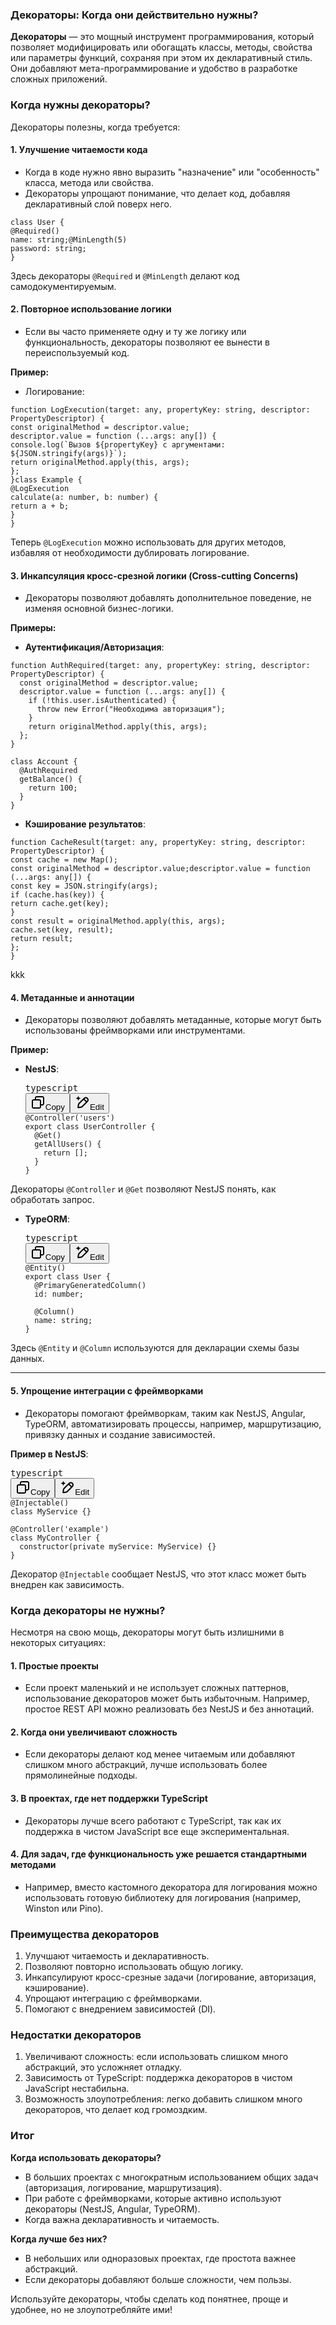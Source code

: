 ### Декораторы: Когда они действительно нужны?

**Декораторы** — это мощный инструмент программирования, который позволяет модифицировать или обогащать классы, методы, свойства или параметры функций, сохраняя при этом их декларативный стиль. Они добавляют мета-программирование и удобство в разработке сложных приложений.

### **Когда нужны декораторы?**

Декораторы полезны, когда требуется:

#### **1. Улучшение читаемости кода**

* Когда в коде нужно явно выразить "назначение" или "особенность" класса, метода или свойства.
* Декораторы упрощают понимание, что делает код, добавляя декларативный слой поверх него.

```
class User {
@Required()
name: string;@MinLength(5)
password: string;
}
```

Здесь декораторы `@Required` и `@MinLength` делают код самодокументируемым.

#### **2. Повторное использование логики**

* Если вы часто применяете одну и ту же логику или функциональность, декораторы позволяют ее вынести в переиспользуемый код.

**Пример:**

* Логирование:

```
function LogExecution(target: any, propertyKey: string, descriptor: PropertyDescriptor) {
const originalMethod = descriptor.value;
descriptor.value = function (...args: any[]) {
console.log(`Вызов ${propertyKey} с аргументами: ${JSON.stringify(args)}`);
return originalMethod.apply(this, args);
};
}class Example {
@LogExecution
calculate(a: number, b: number) {
return a + b;
}
}
```

Теперь `@LogExecution` можно использовать для других методов, избавляя от необходимости дублировать логирование.

#### **3. Инкапсуляция кросс-срезной логики (Cross-cutting Concerns)**

* Декораторы позволяют добавлять дополнительное поведение, не изменяя основной бизнес-логики.

**Примеры:**

* **Аутентификация/Авторизация**:

```
function AuthRequired(target: any, propertyKey: string, descriptor: PropertyDescriptor) {
  const originalMethod = descriptor.value;
  descriptor.value = function (...args: any[]) {
    if (!this.user.isAuthenticated) {
      throw new Error("Необходима авторизация");
    }
    return originalMethod.apply(this, args);
  };
}

class Account {
  @AuthRequired
  getBalance() {
    return 100;
  }
}

```

* **Кэширование результатов**:

```
function CacheResult(target: any, propertyKey: string, descriptor: PropertyDescriptor) {
const cache = new Map();
const originalMethod = descriptor.value;descriptor.value = function (...args: any[]) {
const key = JSON.stringify(args);
if (cache.has(key)) {
return cache.get(key);
}
const result = originalMethod.apply(this, args);
cache.set(key, result);
return result;
};
}
```

kkk

#### **4. Метаданные и аннотации**

* Декораторы позволяют добавлять метаданные, которые могут быть использованы фреймворками или инструментами.

**Пример:**




* **NestJS**:
  <pre class="!overflow-visible"><div class="contain-inline-size rounded-md border-[0.5px] border-token-border-medium relative bg-token-sidebar-surface-primary dark:bg-gray-950"><div class="flex items-center text-token-text-secondary px-4 py-2 text-xs font-sans justify-between rounded-t-md h-9 bg-token-sidebar-surface-primary dark:bg-token-main-surface-secondary select-none">typescript</div><div class="sticky top-9 md:top-[5.75rem]"><div class="absolute bottom-0 right-2 flex h-9 items-center"><div class="flex items-center rounded bg-token-sidebar-surface-primary px-2 font-sans text-xs text-token-text-secondary dark:bg-token-main-surface-secondary"><span class="" data-state="closed"><button class="flex gap-1 items-center select-none px-4 py-1" aria-label="Copy"><svg width="24" height="24" viewBox="0 0 24 24" fill="none" xmlns="http://www.w3.org/2000/svg" class="icon-xs"><path fill-rule="evenodd" clip-rule="evenodd" d="M7 5C7 3.34315 8.34315 2 10 2H19C20.6569 2 22 3.34315 22 5V14C22 15.6569 20.6569 17 19 17H17V19C17 20.6569 15.6569 22 14 22H5C3.34315 22 2 20.6569 2 19V10C2 8.34315 3.34315 7 5 7H7V5ZM9 7H14C15.6569 7 17 8.34315 17 10V15H19C19.5523 15 20 14.5523 20 14V5C20 4.44772 19.5523 4 19 4H10C9.44772 4 9 4.44772 9 5V7ZM5 9C4.44772 9 4 9.44772 4 10V19C4 19.5523 4.44772 20 5 20H14C14.5523 20 15 19.5523 15 19V10C15 9.44772 14.5523 9 14 9H5Z" fill="currentColor"></path></svg>Copy</button></span><span class="" data-state="closed"><button class="flex select-none items-center gap-1"><svg width="24" height="24" viewBox="0 0 24 24" fill="none" xmlns="http://www.w3.org/2000/svg" class="icon-xs"><path d="M2.5 5.5C4.3 5.2 5.2 4 5.5 2.5C5.8 4 6.7 5.2 8.5 5.5C6.7 5.8 5.8 7 5.5 8.5C5.2 7 4.3 5.8 2.5 5.5Z" fill="currentColor" stroke="currentColor" stroke-linecap="round" stroke-linejoin="round"></path><path d="M5.66282 16.5231L5.18413 19.3952C5.12203 19.7678 5.09098 19.9541 5.14876 20.0888C5.19933 20.2067 5.29328 20.3007 5.41118 20.3512C5.54589 20.409 5.73218 20.378 6.10476 20.3159L8.97693 19.8372C9.72813 19.712 10.1037 19.6494 10.4542 19.521C10.7652 19.407 11.0608 19.2549 11.3343 19.068C11.6425 18.8575 11.9118 18.5882 12.4503 18.0497L20 10.5C21.3807 9.11929 21.3807 6.88071 20 5.5C18.6193 4.11929 16.3807 4.11929 15 5.5L7.45026 13.0497C6.91175 13.5882 6.6425 13.8575 6.43197 14.1657C6.24513 14.4392 6.09299 14.7348 5.97903 15.0458C5.85062 15.3963 5.78802 15.7719 5.66282 16.5231Z" stroke="currentColor" stroke-width="2" stroke-linecap="round" stroke-linejoin="round"></path><path d="M14.5 7L18.5 11" stroke="currentColor" stroke-width="2" stroke-linecap="round" stroke-linejoin="round"></path></svg>Edit</button></span></div></div></div><div class="overflow-y-auto p-4" dir="ltr"><code class="!whitespace-pre hljs language-typescript">@Controller('users')
  export class UserController {
    @Get()
    getAllUsers() {
      return [];
    }
  }
  </code></div></div></pre>

Декораторы `@Controller` и `@Get` позволяют NestJS понять, как обработать запрос.

* **TypeORM**:
  <pre class="!overflow-visible"><div class="contain-inline-size rounded-md border-[0.5px] border-token-border-medium relative bg-token-sidebar-surface-primary dark:bg-gray-950"><div class="flex items-center text-token-text-secondary px-4 py-2 text-xs font-sans justify-between rounded-t-md h-9 bg-token-sidebar-surface-primary dark:bg-token-main-surface-secondary select-none">typescript</div><div class="sticky top-9 md:top-[5.75rem]"><div class="absolute bottom-0 right-2 flex h-9 items-center"><div class="flex items-center rounded bg-token-sidebar-surface-primary px-2 font-sans text-xs text-token-text-secondary dark:bg-token-main-surface-secondary"><span class="" data-state="closed"><button class="flex gap-1 items-center select-none px-4 py-1" aria-label="Copy"><svg width="24" height="24" viewBox="0 0 24 24" fill="none" xmlns="http://www.w3.org/2000/svg" class="icon-xs"><path fill-rule="evenodd" clip-rule="evenodd" d="M7 5C7 3.34315 8.34315 2 10 2H19C20.6569 2 22 3.34315 22 5V14C22 15.6569 20.6569 17 19 17H17V19C17 20.6569 15.6569 22 14 22H5C3.34315 22 2 20.6569 2 19V10C2 8.34315 3.34315 7 5 7H7V5ZM9 7H14C15.6569 7 17 8.34315 17 10V15H19C19.5523 15 20 14.5523 20 14V5C20 4.44772 19.5523 4 19 4H10C9.44772 4 9 4.44772 9 5V7ZM5 9C4.44772 9 4 9.44772 4 10V19C4 19.5523 4.44772 20 5 20H14C14.5523 20 15 19.5523 15 19V10C15 9.44772 14.5523 9 14 9H5Z" fill="currentColor"></path></svg>Copy</button></span><span class="" data-state="closed"><button class="flex select-none items-center gap-1"><svg width="24" height="24" viewBox="0 0 24 24" fill="none" xmlns="http://www.w3.org/2000/svg" class="icon-xs"><path d="M2.5 5.5C4.3 5.2 5.2 4 5.5 2.5C5.8 4 6.7 5.2 8.5 5.5C6.7 5.8 5.8 7 5.5 8.5C5.2 7 4.3 5.8 2.5 5.5Z" fill="currentColor" stroke="currentColor" stroke-linecap="round" stroke-linejoin="round"></path><path d="M5.66282 16.5231L5.18413 19.3952C5.12203 19.7678 5.09098 19.9541 5.14876 20.0888C5.19933 20.2067 5.29328 20.3007 5.41118 20.3512C5.54589 20.409 5.73218 20.378 6.10476 20.3159L8.97693 19.8372C9.72813 19.712 10.1037 19.6494 10.4542 19.521C10.7652 19.407 11.0608 19.2549 11.3343 19.068C11.6425 18.8575 11.9118 18.5882 12.4503 18.0497L20 10.5C21.3807 9.11929 21.3807 6.88071 20 5.5C18.6193 4.11929 16.3807 4.11929 15 5.5L7.45026 13.0497C6.91175 13.5882 6.6425 13.8575 6.43197 14.1657C6.24513 14.4392 6.09299 14.7348 5.97903 15.0458C5.85062 15.3963 5.78802 15.7719 5.66282 16.5231Z" stroke="currentColor" stroke-width="2" stroke-linecap="round" stroke-linejoin="round"></path><path d="M14.5 7L18.5 11" stroke="currentColor" stroke-width="2" stroke-linecap="round" stroke-linejoin="round"></path></svg>Edit</button></span></div></div></div><div class="overflow-y-auto p-4" dir="ltr"><code class="!whitespace-pre hljs language-typescript">@Entity()
  export class User {
    @PrimaryGeneratedColumn()
    id: number;

    @Column()
    name: string;
  }
  </code></div></div></pre>

Здесь `@Entity` и `@Column` используются для декларации схемы базы данных.

---

#### **5. Упрощение интеграции с фреймворками**

* Декораторы помогают фреймворкам, таким как NestJS, Angular, TypeORM, автоматизировать процессы, например, маршрутизацию, привязку данных и создание зависимостей.

**Пример в NestJS**:

<pre class="!overflow-visible"><div class="contain-inline-size rounded-md border-[0.5px] border-token-border-medium relative bg-token-sidebar-surface-primary dark:bg-gray-950"><div class="flex items-center text-token-text-secondary px-4 py-2 text-xs font-sans justify-between rounded-t-md h-9 bg-token-sidebar-surface-primary dark:bg-token-main-surface-secondary select-none">typescript</div><div class="sticky top-9 md:top-[5.75rem]"><div class="absolute bottom-0 right-2 flex h-9 items-center"><div class="flex items-center rounded bg-token-sidebar-surface-primary px-2 font-sans text-xs text-token-text-secondary dark:bg-token-main-surface-secondary"><span class="" data-state="closed"><button class="flex gap-1 items-center select-none px-4 py-1" aria-label="Copy"><svg width="24" height="24" viewBox="0 0 24 24" fill="none" xmlns="http://www.w3.org/2000/svg" class="icon-xs"><path fill-rule="evenodd" clip-rule="evenodd" d="M7 5C7 3.34315 8.34315 2 10 2H19C20.6569 2 22 3.34315 22 5V14C22 15.6569 20.6569 17 19 17H17V19C17 20.6569 15.6569 22 14 22H5C3.34315 22 2 20.6569 2 19V10C2 8.34315 3.34315 7 5 7H7V5ZM9 7H14C15.6569 7 17 8.34315 17 10V15H19C19.5523 15 20 14.5523 20 14V5C20 4.44772 19.5523 4 19 4H10C9.44772 4 9 4.44772 9 5V7ZM5 9C4.44772 9 4 9.44772 4 10V19C4 19.5523 4.44772 20 5 20H14C14.5523 20 15 19.5523 15 19V10C15 9.44772 14.5523 9 14 9H5Z" fill="currentColor"></path></svg>Copy</button></span><span class="" data-state="closed"><button class="flex select-none items-center gap-1"><svg width="24" height="24" viewBox="0 0 24 24" fill="none" xmlns="http://www.w3.org/2000/svg" class="icon-xs"><path d="M2.5 5.5C4.3 5.2 5.2 4 5.5 2.5C5.8 4 6.7 5.2 8.5 5.5C6.7 5.8 5.8 7 5.5 8.5C5.2 7 4.3 5.8 2.5 5.5Z" fill="currentColor" stroke="currentColor" stroke-linecap="round" stroke-linejoin="round"></path><path d="M5.66282 16.5231L5.18413 19.3952C5.12203 19.7678 5.09098 19.9541 5.14876 20.0888C5.19933 20.2067 5.29328 20.3007 5.41118 20.3512C5.54589 20.409 5.73218 20.378 6.10476 20.3159L8.97693 19.8372C9.72813 19.712 10.1037 19.6494 10.4542 19.521C10.7652 19.407 11.0608 19.2549 11.3343 19.068C11.6425 18.8575 11.9118 18.5882 12.4503 18.0497L20 10.5C21.3807 9.11929 21.3807 6.88071 20 5.5C18.6193 4.11929 16.3807 4.11929 15 5.5L7.45026 13.0497C6.91175 13.5882 6.6425 13.8575 6.43197 14.1657C6.24513 14.4392 6.09299 14.7348 5.97903 15.0458C5.85062 15.3963 5.78802 15.7719 5.66282 16.5231Z" stroke="currentColor" stroke-width="2" stroke-linecap="round" stroke-linejoin="round"></path><path d="M14.5 7L18.5 11" stroke="currentColor" stroke-width="2" stroke-linecap="round" stroke-linejoin="round"></path></svg>Edit</button></span></div></div></div><div class="overflow-y-auto p-4" dir="ltr"><code class="!whitespace-pre hljs language-typescript">@Injectable()
class MyService {}

@Controller('example')
class MyController {
  constructor(private myService: MyService) {}
}
</code></div></div></pre>

Декоратор `@Injectable` сообщает NestJS, что этот класс может быть внедрен как зависимость.


### **Когда декораторы не нужны?**

Несмотря на свою мощь, декораторы могут быть излишними в некоторых ситуациях:

#### 1. **Простые проекты**

* Если проект маленький и не использует сложных паттернов, использование декораторов может быть избыточным. Например, простое REST API можно реализовать без NestJS и без аннотаций.

#### 2. **Когда они увеличивают сложность**

* Если декораторы делают код менее читаемым или добавляют слишком много абстракций, лучше использовать более прямолинейные подходы.

#### 3. **В проектах, где нет поддержки TypeScript**

* Декораторы лучше всего работают с TypeScript, так как их поддержка в чистом JavaScript все еще экспериментальная.

#### 4. **Для задач, где функциональность уже решается стандартными методами**

* Например, вместо кастомного декоратора для логирования можно использовать готовую библиотеку для логирования (например, Winston или Pino).

### **Преимущества декораторов**

1. Улучшают читаемость и декларативность.
2. Позволяют повторно использовать общую логику.
3. Инкапсулируют кросс-срезные задачи (логирование, авторизация, кэширование).
4. Упрощают интеграцию с фреймворками.
5. Помогают с внедрением зависимостей (DI).

### **Недостатки декораторов**

1. Увеличивают сложность: если использовать слишком много абстракций, это усложняет отладку.
2. Зависимость от TypeScript: поддержка декораторов в чистом JavaScript нестабильна.
3. Возможность злоупотребления: легко добавить слишком много декораторов, что делает код громоздким.

### **Итог**

**Когда использовать декораторы?**

* В больших проектах с многократным использованием общих задач (авторизация, логирование, маршрутизация).
* При работе с фреймворками, которые активно используют декораторы (NestJS, Angular, TypeORM).
* Когда важна декларативность и читаемость.

**Когда лучше без них?**

* В небольших или одноразовых проектах, где простота важнее абстракций.
* Если декораторы добавляют больше сложности, чем пользы.

Используйте декораторы, чтобы сделать код понятнее, проще и удобнее, но не злоупотребляйте ими!
